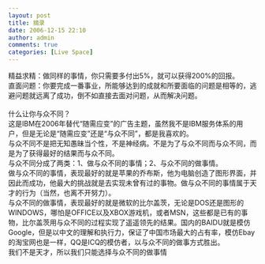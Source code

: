 ```yaml
---
layout: post
title: 摘录
date: 2006-12-15 22:10
author: admin
comments: true
categories: [Live Space]
---
```

<div>精益求精：做同样的事情，你只需要多付出5%，就可以获得200%的回报。</div>
<div>直面问题：你要完成一番事业，所能够达到的成就和所要面临的问题是相等的，逃避问题就远离了成功，倒不如直接去面对问题，从而解决问题。</div>
<div> </div>
<div>什么让你与众不同？<br />这是IBM在2006年替代“随需应变”的广告主题，虽然我不是IBM服务体系的用户，但是无论是“随需应变”还是“与众不同”，都是我喜欢的。</div>
<div>与众不同不是把无知愚昧当个性，不是神经病。不是为了与众不同而与众不同，而是为了获得最好的结果而与众不同。</div>
<div>与众不同分成了两类：1、做与众不同的事情；2、与众不同的做事情。</div>
<div>做与众不同的事情，表现最好的就是苹果的乔布斯，他为电脑创造了图形界面，并因此而成功，他最大的挑战就是去实现未曾有过的事物。做与众不同的事情属于天才的行为（当然，也离不开努力）。</div>
<div>与众不同的做事情，表现最好的就是微软的比尔盖茨，无论是DOS还是图形的WINDOWS，哪怕是OFFICE以及XBOX游戏机，或者MSN，这些都是已有的事物，比尔盖茨用与众不同的过程实现了遥遥领先的结果。国内的BAIDU就是模仿Google，但是以中文的理解和执行力，保证了中国市场最大的占有率，模仿Ebay的淘宝网也是一样，QQ是ICQ的模仿者，以与众不同的做事方式胜出。</div>
<div>我们不是天才，所以我们只能选择与众不同的做事情</div>

